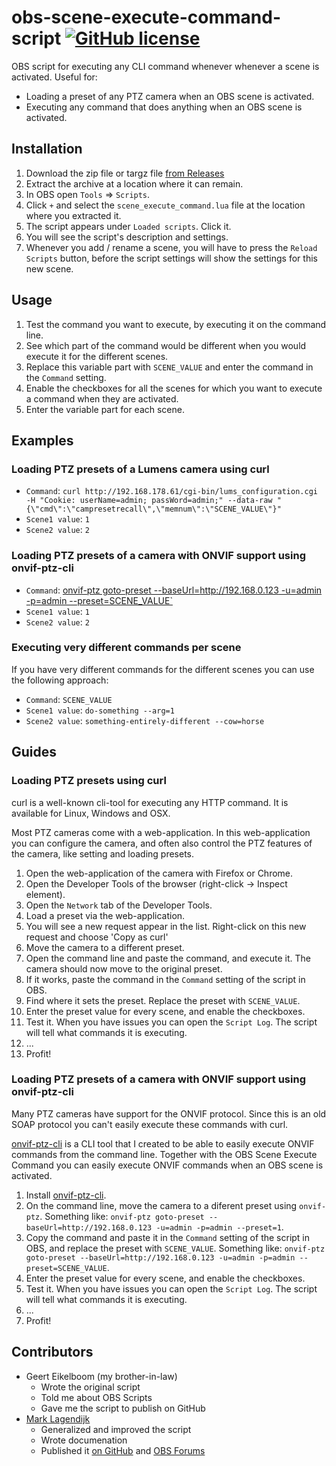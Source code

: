 # obs-scene-execute-command-script [![GitHub license](https://img.shields.io/github/license/marklagendijk/obs-scene-execute-command-script)](https://github.com/marklagendijk/obs-scene-execute-command-script/blob/master/LICENSE)
OBS script for executing any CLI command whenever whenever a scene is activated. Useful for:
- Loading a preset of any PTZ camera when an OBS scene is activated.
- Executing any command that does anything when an OBS scene is activated.

## Installation
1. Download the zip file or targz file [from Releases](https://github.com/marklagendijk/obs-scene-execute-command-script/releases/tag/1.0.0)
2. Extract the archive at a location where it can remain.
3. In OBS open `Tools` => `Scripts`.
4. Click `+` and select the `scene_execute_command.lua` file at the location where you extracted it.
5. The script appears under `Loaded scripts`. Click it.
6. You will see the script's description and settings.
7. Whenever you add / rename a scene, you will have to press the `Reload Scripts` button, before the script settings will show the settings for this new scene.

## Usage
1. Test the command you want to execute, by executing it on the command line.
2. See which part of the command would be different when you would execute it for the different scenes. 
3. Replace this variable part with `SCENE_VALUE` and enter the command in the `Command` setting.
4. Enable the checkboxes for all the scenes for which you want to execute a command when they are activated.
5. Enter the variable part for each scene.

## Examples
### Loading PTZ presets of a Lumens camera using curl
* `Command`: `curl http://192.168.178.61/cgi-bin/lums_configuration.cgi -H "Cookie: userName=admin; passWord=admin;" --data-raw "{\"cmd\":\"campresetrecall\",\"memnum\":\"SCENE_VALUE\"}"`
* `Scene1 value`: `1`
* `Scene2 value`: `2`

### Loading PTZ presets of a camera with ONVIF support using onvif-ptz-cli
* `Command`: [onvif-ptz goto-preset --baseUrl=http://192.168.0.123 -u=admin -p=admin --preset=SCENE_VALUE`](https://github.com/marklagendijk/node-onvif-ptz-cli)
* `Scene1 value`: `1`
* `Scene2 value`: `2`

### Executing very different commands per scene
If you have very different commands for the different scenes you can use the following approach:
* `Command`: `SCENE_VALUE`
* `Scene1 value`: `do-something --arg=1`
* `Scene2 value`: `something-entirely-different --cow=horse`

## Guides
### Loading PTZ presets using curl
curl is a well-known cli-tool for executing any HTTP command. It is available for Linux, Windows and OSX.

Most PTZ cameras come with a web-application. In this web-application you can configure the camera, and often also control the PTZ features of the camera, like setting and loading presets.

1. Open the web-application of the camera with Firefox or Chrome.
2. Open the Developer Tools of the browser (right-click -> Inspect element).
3. Open the `Network` tab of the Developer Tools.
4. Load a preset via the web-application. 
5. You will see a new request appear in the list. Right-click on this new request and choose 'Copy as curl'
6. Move the camera to a different preset.
7. Open the command line and paste the command, and execute it. The camera should now move to the original preset.
8. If it works, paste the command in the `Command` setting of the script in OBS.
9. Find where it sets the preset. Replace the preset with `SCENE_VALUE`.
10. Enter the preset value for every scene, and enable the checkboxes.
11. Test it. When you have issues you can open the `Script Log`. The script will tell what commands it is executing.
12. ...
13. Profit!

### Loading PTZ presets of a camera with ONVIF support using onvif-ptz-cli
Many PTZ cameras have support for the ONVIF protocol. Since this is an old SOAP protocol you can't easily execute these commands with curl.

[onvif-ptz-cli](https://github.com/marklagendijk/node-onvif-ptz-cli) is a CLI tool that I created to be able to easily execute ONVIF commands from the command line. Together with the OBS Scene Execute Command you can easily execute ONVIF commands when an OBS scene is activated.

1. Install [onvif-ptz-cli](https://github.com/marklagendijk/node-onvif-ptz-cli).
2. On the command line, move the camera to a diferent preset using `onvif-ptz`. Something like: `onvif-ptz goto-preset --baseUrl=http://192.168.0.123 -u=admin -p=admin --preset=1`.
3. Copy the command and paste it in the `Command` setting of the script in OBS, and replace the preset with `SCENE_VALUE`. Something like: `onvif-ptz goto-preset --baseUrl=http://192.168.0.123 -u=admin -p=admin --preset=SCENE_VALUE`.
4. Enter the preset value for every scene, and enable the checkboxes.
5. Test it. When you have issues you can open the `Script Log`. The script will tell what commands it is executing.
6. ...
7. Profit!


## Contributors
* Geert Eikelboom (my brother-in-law)
  * Wrote the original script
  * Told me about OBS Scripts
  * Gave me the script to publish on GitHub
* [Mark Lagendijk](https://github.com/marklagendijk)
  * Generalized and improved the script
  * Wrote documenation
  * Published it [on GitHub](https://github.com/marklagendijk/obs-scene-execute-command-scrip) and [OBS Forums](https://obsproject.com/forum/resources/scene-execute-command.1028/)

